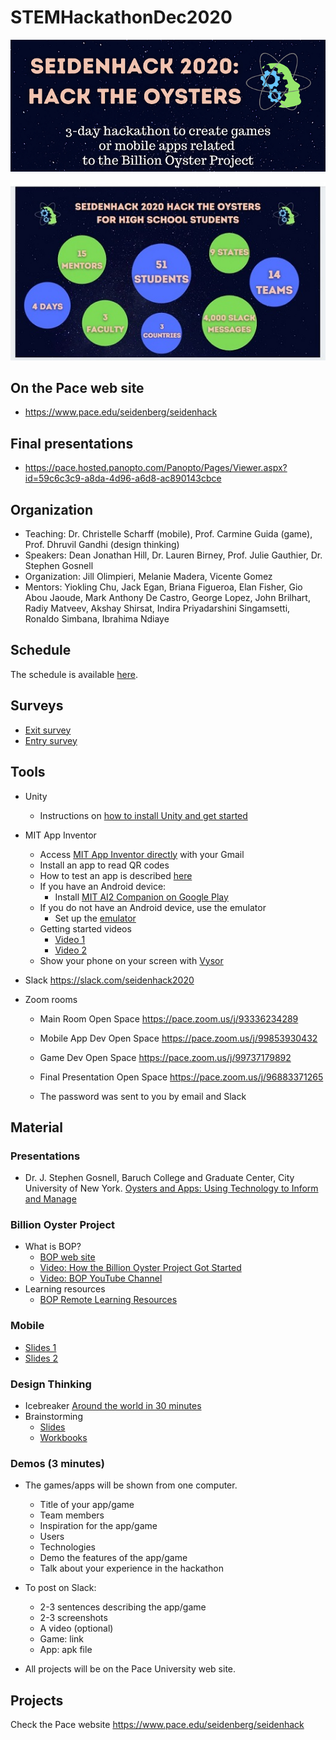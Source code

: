 # STEMHackathonDec2020

![banner](https://github.com/PACESTEM/STEMHackathonDec2020/blob/main/bannersmall.png)

![conclusion](https://github.com/PACESTEM/STEMHackathonDec2020/blob/main/conclusion.jpg)

## On the Pace web site

  * https://www.pace.edu/seidenberg/seidenhack

## Final presentations
  
  * https://pace.hosted.panopto.com/Panopto/Pages/Viewer.aspx?id=59c6c3c9-a8da-4d96-a6d8-ac890143cbce
  
## Organization

  * Teaching: Dr. Christelle Scharff (mobile), Prof. Carmine Guida (game), Prof. Dhruvil Gandhi (design thinking)
  * Speakers: Dean Jonathan Hill, Dr. Lauren Birney, Prof. Julie Gauthier, Dr. Stephen Gosnell
  * Organization: Jill Olimpieri, Melanie Madera, Vicente Gomez
  * Mentors: Yiokling	Chu, Jack	Egan, Briana	Figueroa, Elan Fisher, Gio	Abou Jaoude, Mark	Anthony De Castro, George Lopez, John	Brilhart, Radiy	Matveev, Akshay	Shirsat, Indira Priyadarshini Singamsetti, Ronaldo	Simbana, Ibrahima	Ndiaye

## Schedule

The schedule is available [here](https://bit.ly/2VkAGrO).

## Surveys

  * [Exit survey](https://bit.ly/seidenhack202exitsurvey)
  * [Entry survey]( https://bit.ly/seidenhack2020entrysurvey)
  
## Tools

* Unity
  * Instructions on [how to install Unity and get started](http://bit.ly/before_we_begin)
  
* MIT App Inventor
  * Access [MIT App Inventor directly](https://appinventor.mit.edu) with your Gmail
  * Install an app to read QR codes 
  * How to test an app is described [here](http://appinventor.mit.edu/explore/ai2/setup)
  * If you have an Android device:
    * Install [MIT AI2 Companion on Google Play](https://play.google.com/store/apps/details?id=edu.mit.appinventor.aicompanion3&hl=en_US&gl=US)
  * If you do not have an Android device, use the emulator
    * Set up the [emulator](https://appinventor.mit.edu/explore/ai2/setup-emulator.html)
  * Getting started videos
    * [Video 1](https://www.youtube.com/watch?v=Vdo8UdkgDD8&feature=youtu.be)
    * [Video 2](https://www.youtube.com/watch?v=0hikoCvM3oc&feature=youtu.be)
  * Show your phone on your screen with [Vysor](https://www.vysor.io/)
    
* Slack https://slack.com/seidenhack2020 

* Zoom rooms

  * Main Room Open Space https://pace.zoom.us/j/93336234289

  * Mobile App Dev Open Space https://pace.zoom.us/j/99853930432

  * Game Dev Open Space https://pace.zoom.us/j/99737179892

  * Final Presentation Open Space https://pace.zoom.us/j/96883371265
  
  * The password was sent to you by email and Slack

## Material

### Presentations

* Dr. J. Stephen Gosnell, Baruch College and Graduate Center, City University of New York. [Oysters and Apps: Using Technology to Inform and Manage](https://docs.google.com/presentation/d/1dhpejGG8HmXtLmuVXwrUyEAPPCEXho65_cwQdbSDlds/edit?usp=sharing)

### Billion Oyster Project

* What is BOP?
  * [BOP web site](https://www.billionoysterproject.org)
  * [Video: How the Billion Oyster Project Got Started](https://youtu.be/bIre6IK1YxQ)
  * [Video: BOP YouTube Channel](https://www.youtube.com/channel/UCu51XPII7JI7ANH_1xklViA)
* Learning resources
  * [BOP Remote Learning Resources](https://www.billionoysterproject.org/remote-learning)

### Mobile

* [Slides 1](https://bit.ly/seidenhack202mobileslides)
* [Slides 2](https://bit.ly/2VETou2)

### Design Thinking

* Icebreaker [Around the world in 30 minutes](https://app.mural.co/t/nycdesignfactory1093/m/nycdesignfactory1093/1606854430253/0aca98f85e1d9dd274a4a71efea14b035e516af1)
* Brainstorming 
   * [Slides](https://docs.google.com/presentation/d/18rDtfC5Vhfyxhsy8h1IkdcGlIVLq9ldzoFVSvKjTOdQ/edit?usp=sharing)
   * [Workbooks](https://drive.google.com/drive/folders/1EsbS_69QbCQb5FOgi4dHbW45DrVOIvC1)

### Demos (3 minutes)

  * The games/apps will be shown from one computer. 
    * Title of your app/game
    * Team members
    * Inspiration for the app/game
    * Users
    * Technologies
    * Demo the features of the app/game
    * Talk about your experience in the hackathon
  
  * To post on Slack:
    * 2-3 sentences describing the app/game
    * 2-3 screenshots
    * A video (optional)
    * Game: link
    * App: apk file
   
  * All projects will be on the Pace University web site.

## Projects

Check the Pace website https://www.pace.edu/seidenberg/seidenhack

